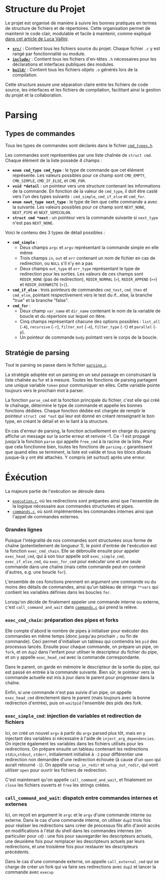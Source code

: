 # Structure du Projet

Le projet est organisé de manière à suivre les bonnes pratiques en termes de
structure de fichiers et de répertoires. Cette organisation permet de maintenir
le code clair, modulable et facile à maintenir, comme expliqué
[dans cet article de Luca Vallini](https://www.lucavall.in/blog/how-to-structure-c-projects-my-experience-best-practices).

- **[`src/`](src/)** : Contient tous les fichiers source du projet. Chaque
  fichier `.c` y est rangé par fonctionnalité ou module.
- **[`include/`](include/)** : Contient tous les fichiers d'en-têtes `.h`
  nécessaires pour les déclarations et interfaces publiques des modules.
- **[`build/`](build/)** : Contient tous les fichiers objets `.o` générés lors
  de la compilation.

Cette structure assure une séparation claire entre les fichiers de code source,
les interfaces et les fichiers de compilation, facilitant ainsi la gestion du
projet et la collaboration.

# Parsing

## Types de commandes

Tous les types de commandes sont déclarés dans le fichier
[`cmd_types.h`](include/cmd_types.h).

Les commandes sont représentées par une liste chaînée de `struct cmd`. Chaque
élément de la liste possède 4 champs :
- **`enum cmd_type cmd_type`** : le type de commande que cet élément représente.
  Les valeurs possibles pour ce champ sont `CMD_EMPTY`, `CMD_SIMPLE`,
  `CMD_IF_ELSE`, et `CMD_FOR`.
- **`void *detail`** : un pointeur vers une structure contenant les informations
  de la commande. En fonction de la valeur de `cmd_type`, il doit être casté
  vers l'un des types suivants : `cmd_simple`, `cmd_if_else` et `cmd_for`.
- **`enum newt_type next_type`** : le type de lien que cette commande a avec la
  suivante. Les valeurs possibles pour ce champ sont `NEXT_NONE`, `NEXT_PIPE` et
  `NEXT_SEMICOLON`.
- **`struct cmd *next`** : un pointeur vers la commande suivante si `next_type`
  n'est pas `NEXT_NONE`.

Voici le contenu des 3 types de détail possibles :
- **`cmd_simple`** :
  - Deux champs `argc` et `argv` représentant la commande simple en elle même
  - Trois champs `in`, `out` et `err` contenant un nom de fichier en cas de
    redirection, ou `NULL` s'il n'y en a pas
  - Deux champs `out_type` et `err_type` représentant le type de redirection
    pour les sorties. Les valeurs de ces champs sont `REDIR_NONE` (pas de
    redirection), `REDIR_NORMAL` (`>`), `REDIR_APPEND` (`>>`) et
    `REDIR_OVERWRITE` (`>|`).
- **`cmd_if_else`** : trois pointeurs de commandes `cmd_test`, `cmd_then` et
  `cmd_else`, pointant respectivement vers le test du if...else, la branche
  "true" et la branche "false".
- **`cmd_for`** :
  - Deux champ `var_name` et `dir_name` contenant le nom de la variable de
    boucle et du répertoire sur lequel on itère.
  - Cinq champs représentant chacune des options possibles : `list_all` (`-A`),
    `recursive` (`-r`), `filter_ext` (`-e`), `filter_type` (`-t`) et
    `parallel` (`-p`).
  - Un pointeur de commande `body` pointant vers le corps de la boucle.

## Stratégie de parsing

Tout le parsing se passe dans le fichier [`parsing.c`](src/parsing.c).

La stratégie adoptée est un parsing en un seul passage en construisant la liste
chaînée au fur et à mesure. Toutes les fonctions de parsing partagent une unique
variable `token` pour communiquer en elles. Cette variable pointe toujours vers
le prochain mot à parser.

La fonction `parse_cmd` est la fonction principale du fichier, c'est elle qui
créé le chaînage, détermine le type de commande et appelle les bonnes fonctions
dédiées. Chaque fonction dédiée est chargée de remplir le pointeur
`struct cmd *out` qui leur est donné en créant renseignant le bon type, en
créant le détail et en le liant à la structure.

En cas d'erreur de parsing, la fonction actuellement en charge du parsing
affiche un message sur la sortie erreur et renvoie -1. Ce -1 est propagé jusqu'à
la fonction `parse` qui appelle `free_cmd` à la racine de la liste. Pour que
cela fonctionne bien, toutes les fonctions de `parsing.c` garantissent que quand
elles se terminent, la liste est valide et tous les blocs alloués jusque-là y
ont été attachés. Y compris (et surtout) après une erreur.

# Éxécution
La majeure partie de l'exécution se déroule dans
- [`execution.c`](src/execution.c),
  où les redirections sont préparées ainsi que l'ensemble de la logique 
  nécessaire aux commandes structurées et pipes.
- [`commands.c`](src/commands.c), où sont implémentées les commandes internes
  ainsi que l'appel de commandes externes.

### Grandes lignes
Puisque l'intégralité de nos commandes sont structurées sous forme de chaîne
(potentiellement de longueur 1), le point d'entrée de l'exécution est la
fonction `exec_cmd_chain`. Elle se débrouille ensuite pour appeler
`exec_head_cmd`, qui à son tour appelle soit `exec_simple_cmd`,
`exec_if_else_cmd`, ou `exec_for_cmd` pour exécuter une et une seule commande
dans une chaîne (mais cette commande peut en contenir d'autres, e.g. une boucle
`for`).

L'ensemble de ces fonctions prennent en argument une commande ou du
moins des détails de commandes, ainsi qu'un tableau de strings `**vars` qui
contient les variables définies dans les boucles `for`.

Lorsqu'on décide de finalement appeler une commande interne ou externe, c'est
`call_command_and_wait` dans [`commands.c`](src/commands.c) qui prend la
relève.

### `exec_cmd_chain`: préparation des pipes et forks
Elle compte d'abord le nombre de pipes à initialiser pour exécuter des
commandes en même temps (donc jusqu'au prochain `;` ou fin de commande). Ceci
permet d'initialiser un tableau qui contiendra les `pid` des processus lancés.
Ensuite pour chaque commande, on prépare un pipe, on `fork`, et on `dup2` dans
l'enfant pour utiliser le descripteur du fichier du pipe, et on y appelle
`exec_head_cmd` avec la commande correspondante.

Dans le parent, on garde en mémoire le descripteur de la sortie du pipe, qui
est passé en entrée à la commande suivante. Bien sûr, le pointeur vers la
commande actuelle est mis à jour dans le parent pour progresser dans la chaîne.

Enfin, si une commande n'est pas suivie d'un pipe, on appelle `exec_head_cmd`
directement dans le parent (mais toujours avec la bonne redirection d'entrée),
puis on `waitpid` l'ensemble des pids des fork.

### `exec_simple_cmd`: injection de variables et redirection de fichiers
Ici, on créé un nouvel `argv` à partir du `argv` parsed plus tôt, mais en
y injectant des variables si nécessaire à l'aide de `inject_arg_dependencies`.
On injecte également les variables dans les fichiers utilisés pour les
redirections.
On prépare ensuite un tableau contenant les redirections `stdin`,`stdout`,
`stderr`, initialement initialisé à `-2` pour différentier une redirection
non demandée d'une redirection échouée (à cause d'un `open` qui aurait
retourné `-1`). On appelle `setup_in_redir` et `setup_out_redir`, qui vont
utiliser `open` pour ouvrir les fichiers de redirection.

C'est maintenant qu'on appelle `call_command_and_wait`, et finalement on `close`
les fichiers ouverts et `free` les strings créées.

### `call_command_and_wait`: dispatch entre commandes internes et externes
Ici, on reçoit en argument le `argc` et le `argv` d'une commande interne ou
externe. Dans le cas d'une commande interne, on utiliser `dup2` trois fois
pour réaliser les redirections sans créer de processus fils afin d'avoir accès
en modifications à l'état du shell dans les commandes internes (en particulier
pour `cd`) : une fois pour sauvegarder les descripteurs actuels, une deuxième
fois pour remplacer les descripteurs actuels par leurs redirections, et une
troisième fois pour restaurer les descripteurs précédents.

Dans le cas d'une commande externe, on appelle `call_external_cmd` qui se
charge de créer un fork qui va faire ses redirections avec `dup2` et lancer
la commande avec `execvp`